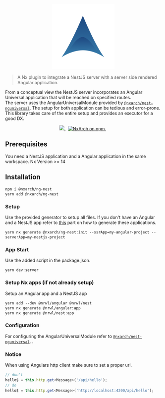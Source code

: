 <p align="center">
 <img width="40%" height="40%" src="https://raw.githubusercontent.com/nxarch/nxarch/master/assets/nxarch.png">
</p>

> A Nx plugin to integrate a NestJS server with a server side rendered Angular application.

From a conceptual view the NestJS server incorporates an Angular Universal application that will be reached on specified
routes.<br>
The server uses the AngularUniversalModule provided by [`@nxarch/nest-nguniversal`](https://github.com/nxarch/nest-nguniversal).
The setup for both application can be tedious and error-prone. This library takes care of the entire setup and provides
an executor for a good DX.

<p align="center">
<a href="https://github.com/nxarch/nxarch/actions/workflows/ci.yml">
  <img src="https://github.com/nxarch/nxarch/actions/workflows/ci.yml/badge.svg" />
</a>&nbsp;

<a href="https://www.npmjs.com/@nxarch/ng-nest">
  <img src="https://img.shields.io/npm/v/@nxarch/ng-nest.svg?logo=npm&logoColor=fff&label=NPM+package&color=limegreen" alt="NxArch on npm" />
</a>&nbsp;
</p>

## Prerequisites

You need a NestJS application and a Angular application in the same workspace.
Nx Version >= 14

## Installation

```
npm i @nxarch/ng-nest
yarn add @nxarch/ng-nest
```

### Setup

Use the provided generator to setup all files.
If you don't have an Angular and a NestJS app refer to [this](#setup-nx-apps-if-not-already-setup) part on how to
generate these
applications.

```
yarn nx generate @nxarch/ng-nest:init --ssrApp=my-angular-project --serverApp=my-nestjs-project
```

### App Start

Use the added script in the package.json.

```
yarn dev:server
```

### Setup Nx apps (if not already setup)

Setup an Angular app and a NestJS app

```
yarn add --dev @nrwl/angular @nrwl/nest
yarn nx generate @nrwl/angular:app
yarn nx generate @nrwl/nest:app
```

### Configuration

For configuring the AngularUniversalModule refer to [`@nxarch/nest-nguniversal`](https://github.com/nxarch/nest-nguniversal).
.

### Notice

When using Angulars http client make sure to set a proper url.

```ts
// don't
hello$ = this.http.get<Message>('/api/hello');
// do
hello$ = this.http.get<Message>('http://localhost:4200/api/hello');
```
